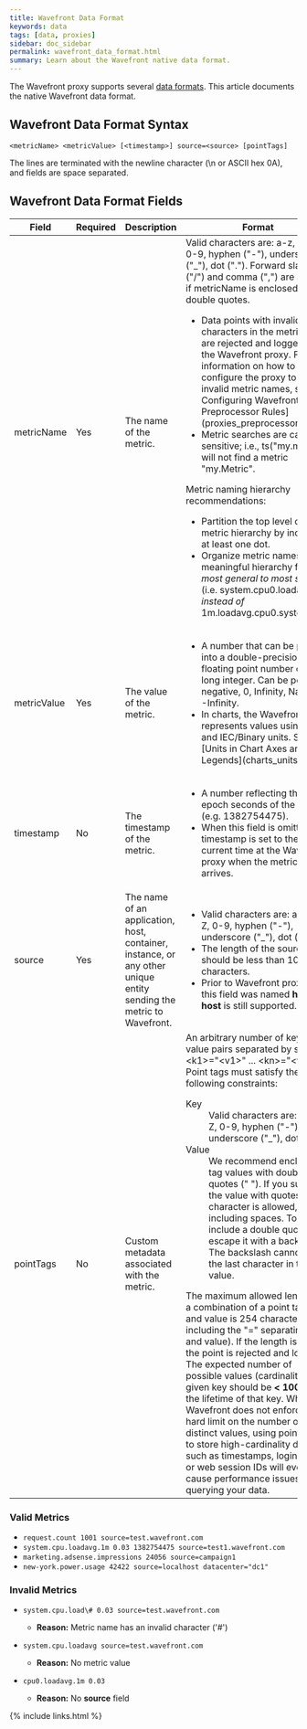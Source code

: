 ```yaml
---
title: Wavefront Data Format
keywords: data
tags: [data, proxies]
sidebar: doc_sidebar
permalink: wavefront_data_format.html
summary: Learn about the Wavefront native data format.
---
```

The Wavefront proxy supports several [data formats](proxies_managing). This article documents the native Wavefront data format.

## Wavefront Data Format Syntax

`<metricName> <metricValue> [<timestamp>] source=<source> [pointTags]`

The lines are terminated with the newline character (\\n or ASCII hex 0A), and fields are space separated.

## Wavefront Data Format Fields

<table>
<colgroup>
<col width="15%" />
<col width="10%" />
<col width="15%" />
<col width="55%" />
</colgroup>
<thead>
<tr>
<th>Field</th>
<th>Required</th>
<th>Description</th>
<th>Format</th>
</tr>
</thead>
<tbody>
<tr>
<td>metricName</td>
<td>Yes</td>
<td>The name of the metric.</td>
<td>Valid characters are: a-z, A-Z, 0-9, hyphen (&quot;-&quot;), underscore (&quot;_&quot;), dot (&quot;.&quot;). Forward slash (&quot;/&quot;) and comma (&quot;,&quot;) are allowed if metricName is enclosed in double quotes.
<ul>
<li markdown="span">Data points with invalid characters in the metricName are rejected and logged by the Wavefront proxy. For information on how to configure the proxy to rewrite invalid metric names, see [​Configuring Wavefront Proxy Preprocessor Rules](proxies_preprocessor_rules).</li>
<li>Metric searches are case-sensitive; i.e., ts(&quot;my.metric&quot;) will not find a metric &quot;my.Metric&quot;.</li>
</ul>
Metric naming hierarchy recommendations:
<ul>
<li>Partition the top level of the metric hierarchy by including at least one dot.</li>
<li>Organize metric names in a meaningful hierarchy from <em>most general to most specific</em> (i.e. system.cpu0.loadavg.1m <em>instead of</em> 1m.loadavg.cpu0.system).</li>
</ul></td>
</tr>
<tr>
<td>metricValue</td>
<td>Yes</td>
<td>The value of the metric.</td>
<td><ul>
<li>A number that can be parsed into a double-precision floating point number or a long integer. Can be positive, negative, 0, Infinity, NaN and -Infinity.</li>
<li markdown="span">In charts, the Wavefront UI represents values using SI and IEC/Binary units. See [Units in Chart Axes and Legends](charts_units).</li>
</ul></td>
</tr>
<tr>
<td>timestamp</td>
<td>No</td>
<td>The timestamp of the metric.</td>
<td><ul>
<li>A number reflecting the epoch seconds of the metric (e.g. 1382754475).</li>
<li>When this field is omitted, the timestamp is set to the current time at the Wavefront proxy when the metric arrives.</li>
</ul></td>
</tr>
<tr>
<td>source</td>
<td>Yes</td>
<td>The name of an application, host, container, instance, or any other unique entity sending the metric to Wavefront.</td>
<td><ul>
<li>Valid characters are: a-z, A-Z, 0-9, hyphen (&quot;-&quot;), underscore (&quot;_&quot;), dot (&quot;.&quot;)</li>
<li>The length of the source field should be less than 1024 characters.</li>
<li>Prior to Wavefront proxy 2.2, this field was named <strong>host</strong>. <strong>host</strong> is still supported.</li>
</ul></td>
</tr>
<tr>
<td>pointTags</td>
<td>No</td>
<td>Custom metadata associated with the metric.</td>
<td>An arbitrary number of key-value pairs separated by spaces: &lt;k1&gt;=&quot;&lt;v1&gt;&quot; ... &lt;kn&gt;=&quot;&lt;vn&gt;&quot;.
Point tags must satisfy the following constraints:
<dl>
<dt>Key</dt><dd>Valid characters are: a-z,A-Z, 0-9, hyphen (&quot;-&quot;), underscore (&quot;_&quot;), dot (&quot;.&quot;)</dd>
<dt>Value</dt><dd>We recommend enclosing tag values with double quotes (&quot; &quot;). If you surround the value with quotes any character is allowed, including spaces. To include a double quote, escape it with a backslash. The backslash cannot be the last character in the tag value.</dd>
</dl>
The maximum allowed length for a combination of a point tag key and value is 254 characters (255 including the &quot;=&quot; separating key and value). If the length is longer the point is rejected and logged.
The expected number of possible values (cardinality) for a given key should be <strong>&lt; 1000</strong> over the lifetime of that key. While Wavefront does not enforce a hard limit on the number of distinct values, using point tags to store high-cardinality data such as timestamps, login emails, or web session IDs will eventually cause performance issues when querying your data.</td>
</tr>
</tbody>
</table>

### Valid Metrics

-   `request.count 1001 source=test.wavefront.com`
-   `system.cpu.loadavg.1m 0.03 1382754475 source=test1.wavefront.com`
-   `marketing.adsense.impressions 24056 source=campaign1`
-   `new-york.power.usage 42422 source=localhost datacenter="dc1"`

### Invalid Metrics

- `system.cpu.load\# 0.03 source=test.wavefront.com`

  -   **Reason:** Metric name has an invalid character ('\#')

- `system.cpu.loadavg source=test.wavefront.com`

  -   **Reason:** No metric value

- `cpu0.loadavg.1m 0.03`

  -   **Reason:** No **source** field

{% include links.html %}